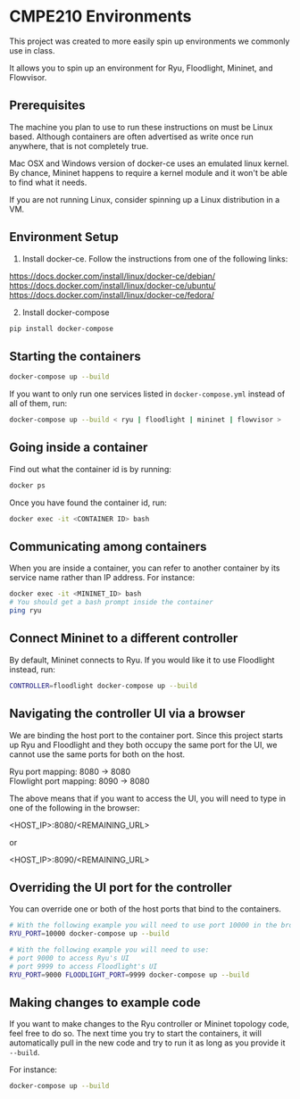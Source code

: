 # CMPE210 Environments

This project was created to more easily spin up environments we commonly use in class.

It allows you to spin up an environment for Ryu, Floodlight, Mininet, and Flowvisor.

## Prerequisites

The machine you plan to use to run these instructions on must be Linux based. Although
containers are often advertised as write once run anywhere, that is not completely true.

Mac OSX and Windows version of docker-ce uses an emulated linux kernel. By chance,
Mininet happens to require a kernel module and it won't be able to find what it needs.

If you are not running Linux, consider spinning up a Linux distribution in a VM.

## Environment Setup

1. Install docker-ce. Follow the instructions from one of the following links:

https://docs.docker.com/install/linux/docker-ce/debian/  
https://docs.docker.com/install/linux/docker-ce/ubuntu/  
https://docs.docker.com/install/linux/docker-ce/fedora/

2. Install docker-compose

```bash
pip install docker-compose
```

## Starting the containers

```bash
docker-compose up --build
```

If you want to only run one services listed in `docker-compose.yml` instead of all
of them, run:

```bash
docker-compose up --build < ryu | floodlight | mininet | flowvisor >
```

## Going inside a container

Find out what the container id is by running:
```bash
docker ps
```
Once you have found the container id, run:
```bash
docker exec -it <CONTAINER ID> bash
```

## Communicating among containers

When you are inside a container, you can refer to another container by its service name
rather than IP address. For instance:
```bash
docker exec -it <MININET_ID> bash
# You should get a bash prompt inside the container
ping ryu
```

## Connect Mininet to a different controller

By default, Mininet connects to Ryu. If you would like it to use Floodlight instead, run:
```bash
CONTROLLER=floodlight docker-compose up --build
```

## Navigating the controller UI via a browser

We are binding the host port to the container port. Since this project starts up Ryu and
Floodlight and they both occupy the same port for the UI, we cannot use the same ports for
both on the host.

Ryu port mapping:  8080 -> 8080  
Flowlight port mapping:  8090 -> 8080

The above means that if you want to access the UI, you will need to type in one of the
following in the browser:

<HOST_IP>:8080/<REMAINING_URL>

or

<HOST_IP>:8090/<REMAINING_URL>

## Overriding the UI port for the controller

You can override one or both of the host ports that bind to the containers.
```bash
# With the following example you will need to use port 10000 in the browser to access Ryu's UI
RYU_PORT=10000 docker-compose up --build

# With the following example you will need to use:
# port 9000 to access Ryu's UI
# port 9999 to access Floodlight's UI
RYU_PORT=9000 FLOODLIGHT_PORT=9999 docker-compose up --build
```

## Making changes to example code

If you want to make changes to the Ryu controller or Mininet topology code, feel
free to do so. The next time you try to start the containers, it will automatically
pull in the new code and try to run it as long as you provide it `--build`.

For instance:

```bash
docker-compose up --build
```
